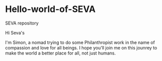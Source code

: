 # Hello-world-of-SEVA
SEVA repository

Hi Seva's

I'm Simon, a nomad trying to do some Philanthropist work in the name of compassion and love for all beings.
I hope you'll join me on this jounrey to make the world a better place for all, not just humans.

